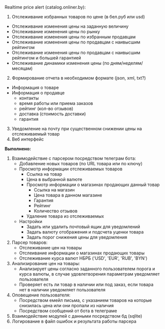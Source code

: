 Realtime price alert (catalog.onliner.by):
1. Отслеживание избранных товаров по цене (в бел.руб или usd)
- Отслеживание изменения цены на заданную величину
- Отслеживание изменения цены по рынку
- Отслеживание изменения цены по избранным продавцам
- Отслеживание изменения цены по продавцам с наивысшим рейтингом
- Отслеживание изменения цены по продавцам с наивысшим рейтингом и большей гарантией
- Отслеживание динамики изменения цены (по дням/неделям/месяцам)
2. Формирование отчета в необходимом формате (json, xml, txt?)
- Информация о товаре
- Информация о продавце
	- контакты
	- время работы или приема заказов
	- рейтинг (кол-во отзывов)
	- доставка (стоимость доставки)
	- гарантия
3. Уведомление на почту при существенном снижении цены на отслеживаемый товар
4. Веб интерфейс

**Выполнено:**
1. Взаимодействие с парсером посредством телеграм бота:
	- Добавление новых товаров (по URL товара  или по ключу)
	- Просмотр информации отслеживаемых товаров
		- Ссылка на товар
		- Цена в выбранной валюте
		- Просмотр информации о магазинах продающих данный товар
			- Ссылка на магазин
			- Цена товара в данном магазине
			- Гарантия
			- Рейтинг
			- Количество отзывов
		- Удаление товара из отслеживаемых
	- Настройки
		- Задать или удалить почтовый ящик для уведомлений
		- Задать валюту отображения и подсчета уценки товара 
		- Задать порог снижения цены для уведомления
2. Парсер товаров:
	- Отслеживание цен на товары
	- Отслеивание информации о магазинах продающих товары
	- Отслеживание курса валют НБРБ ('USD', 'EUR', 'RUB', 'BYN')
3. Анализирование цен на товары:
	- Анализирует цены согласно заданного пользователем порога и курса валюты, в случае удовлетворения параметрам уведомляет пользователя
	- Проверяет есть ли товар в наличии или под заказ, если товара нет в наличии уведомляет пользователя
4. Оповещение пользователя:
	- Посредством емейл письма, с указанием товаров на которые снизилась цена или они пропали из наличия
	- Посредством сообщений от бота в телеграме
5. Взаимодействие модулей с данными посредством бд (sqlite)
6. Логирование в файл ошибок и результата работы парсера